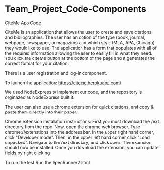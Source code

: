 # Team_Project_Code-Components
CiteMe App Code

CiteMe is an application that allows the user to create and save citations and bibliographies. The user has an option of the type 
(book, journal, webpage, newspaper, or magazine) and which style (MLA, APA, Chicago) they would like to use. 
The application has a form that populates with all of the required information allowing the user to easily fill in what they need. You click the citeMe button at the bottom of the page and it generates the correct format for your citation.

There is a user registration and log-in component.

To launch the application: https://citeme.herokuapp.com/

We used NodeExpress to implement our code, and the repository is orginazed as NodeExpress built it.  

The user can also use a chrome extension for quick citations, and copy & paste them directly into their paper.

Chrome extension installation instructions:
First you must download the /ext directory from the repo. Now, open the chrome web browser. Type chrome://extenstions into the address bar. In the upper right hand corner, click "Developer mode". Then, in the upper left hand corner click "Load unpacked". Navigate to the /ext directory, and click open. The extension should now be installed. 
      Once you download the extension, you can update fields by right clicking

To run the test
Run the SpecRunner2.html

